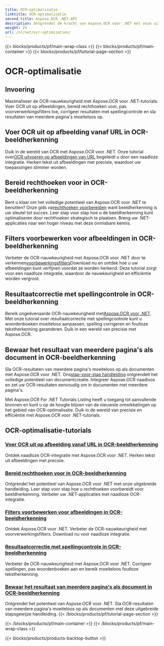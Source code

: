 ```yaml
---
title: OCR-optimalisatie
linktitle: OCR-optimalisatie
second_title: Aspose.OCR .NET-API
description: Ontgrendel de kracht van Aspose.OCR voor .NET met onze uitgebreide tutorials. Of u nu een doorgewinterde ontwikkelaar of een beginner bent, deze handleidingen zullen uw OCR-spel naar een hoger niveau tillen.
weight: 25
url: /nl/net/ocr-optimization/
---
```


{{< blocks/products/pf/main-wrap-class >}}
{{< blocks/products/pf/main-container >}}
{{< blocks/products/pf/tutorial-page-section >}}

# OCR-optimalisatie

## Invoering

Maximaliseer de OCR-nauwkeurigheid met Aspose.OCR voor .NET-tutorials. Voer OCR uit op afbeeldingen, bereid rechthoeken voor, pas voorverwerkingsfilters toe, corrigeer resultaten met spellingcontrole en sla resultaten van meerdere pagina's moeiteloos op.


## Voer OCR uit op afbeelding vanaf URL in OCR-beeldherkenning

 Duik in de wereld van OCR met Aspose.OCR voor .NET. Onze tutorial over[OCR uitvoeren op afbeeldingen van URL](./perform-ocr-on-image-from-url/) begeleidt u door een naadloze integratie. Herken tekst uit afbeeldingen met precisie, waardoor uw toepassingen slimmer worden.

## Bereid rechthoeken voor in OCR-beeldherkenning

 Bent u klaar om het volledige potentieel van Aspose.OCR voor .NET te benutten? Onze gids op[rechthoeken voorbereiden](./prepare-rectangles/) want beeldherkenning is uw sleutel tot succes. Leer stap voor stap hoe u de beeldherkenning kunt optimaliseren door rechthoeken strategisch te plaatsen. Breng uw .NET-applicaties naar een hoger niveau met deze onmisbare kennis.

## Filters voorbewerken voor afbeeldingen in OCR-beeldherkenning

 Verbeter de OCR-nauwkeurigheid met Aspose.OCR voor .NET door te verkennen[voorbewerkingsfilters](./preprocessing-filters-for-image/)Download nu en ontdek hoe u uw afbeeldingen kunt verfijnen voordat ze worden herkend. Deze tutorial zorgt voor een naadloze integratie, waardoor de nauwkeurigheid en efficiëntie worden vergroot.

## Resultaatcorrectie met spellingcontrole in OCR-beeldherkenning

 Bereik ongeëvenaarde OCR-nauwkeurigheid met[Aspose.OCR voor .NET](./result-correction-with-spell-checking/). Met onze tutorial over resultaatcorrectie met spellingcontrole kunt u woordenboeken moeiteloos aanpassen, spelling corrigeren en foutloze tekstherkenning garanderen. Duik in een wereld van precisie met Aspose.OCR.

## Bewaar het resultaat van meerdere pagina's als document in OCR-beeldherkenning

 Sla OCR-resultaten van meerdere pagina's moeiteloos op als documenten met Aspose.OCR voor .NET. Ons[stap-voor-stap handleiding](./save-multipage-result-as-document/) ontgrendelt het volledige potentieel van documentcreatie. Integreer Aspose.OCR naadloos en zet uw OCR-resultaten eenvoudig om in documenten met meerdere pagina's.

Met Aspose.OCR For .NET Tutorials Listing heeft u toegang tot aanvullende bronnen en kunt u op de hoogte blijven van de nieuwste ontwikkelingen op het gebied van OCR-optimalisatie. Duik in de wereld van precisie en efficiëntie met Aspose.OCR voor .NET-tutorials.
## OCR-optimalisatie-tutorials
### [Voer OCR uit op afbeelding vanaf URL in OCR-beeldherkenning](./perform-ocr-on-image-from-url/)
Ontdek naadloze OCR-integratie met Aspose.OCR voor .NET. Herken tekst uit afbeeldingen met precisie.
### [Bereid rechthoeken voor in OCR-beeldherkenning](./prepare-rectangles/)
Ontgrendel het potentieel van Aspose.OCR voor .NET met onze uitgebreide handleiding. Leer stap voor stap hoe u rechthoeken voorbereidt voor beeldherkenning. Verbeter uw .NET-applicaties met naadloze OCR-integratie.
### [Filters voorbewerken voor afbeeldingen in OCR-beeldherkenning](./preprocessing-filters-for-image/)
Ontdek Aspose.OCR voor .NET. Verbeter de OCR-nauwkeurigheid met voorverwerkingsfilters. Download nu voor naadloze integratie.
### [Resultaatcorrectie met spellingcontrole in OCR-beeldherkenning](./result-correction-with-spell-checking/)
Verbeter de OCR-nauwkeurigheid met Aspose.OCR voor .NET. Corrigeer spellingen, pas woordenboeken aan en bereik moeiteloos foutloze tekstherkenning.
### [Bewaar het resultaat van meerdere pagina's als document in OCR-beeldherkenning](./save-multipage-result-as-document/)
Ontgrendel het potentieel van Aspose.OCR voor .NET. Sla OCR-resultaten van meerdere pagina's moeiteloos op als documenten met deze uitgebreide stapsgewijze handleiding.
{{< /blocks/products/pf/tutorial-page-section >}}

{{< /blocks/products/pf/main-container >}}
{{< /blocks/products/pf/main-wrap-class >}}

{{< blocks/products/products-backtop-button >}}
